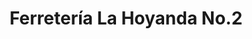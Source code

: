 ---
title: "Ferretería La Hoyanda No.2"
url: /granada/ferreteria-la-hoyanda-no-2/
shop: Eisenwaren
---
